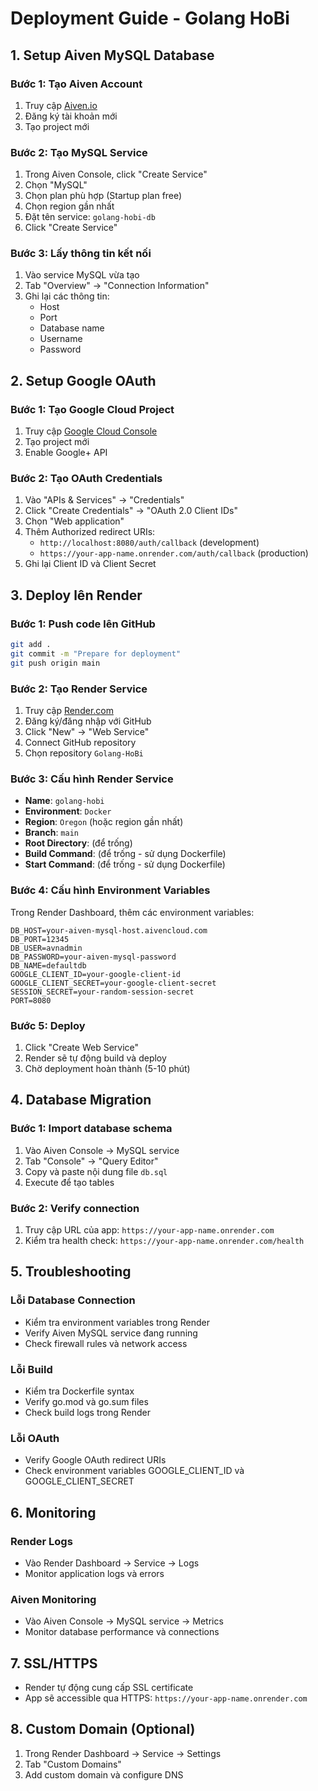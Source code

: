 # Deployment Guide - Golang HoBi

## 1. Setup Aiven MySQL Database

### Bước 1: Tạo Aiven Account

1. Truy cập [Aiven.io](https://aiven.io)
2. Đăng ký tài khoản mới
3. Tạo project mới

### Bước 2: Tạo MySQL Service

1. Trong Aiven Console, click "Create Service"
2. Chọn "MySQL"
3. Chọn plan phù hợp (Startup plan free)
4. Chọn region gần nhất
5. Đặt tên service: `golang-hobi-db`
6. Click "Create Service"

### Bước 3: Lấy thông tin kết nối

1. Vào service MySQL vừa tạo
2. Tab "Overview" → "Connection Information"
3. Ghi lại các thông tin:
   - Host
   - Port
   - Database name
   - Username
   - Password

## 2. Setup Google OAuth

### Bước 1: Tạo Google Cloud Project

1. Truy cập [Google Cloud Console](https://console.cloud.google.com)
2. Tạo project mới
3. Enable Google+ API

### Bước 2: Tạo OAuth Credentials

1. Vào "APIs & Services" → "Credentials"
2. Click "Create Credentials" → "OAuth 2.0 Client IDs"
3. Chọn "Web application"
4. Thêm Authorized redirect URIs:
   - `http://localhost:8080/auth/callback` (development)
   - `https://your-app-name.onrender.com/auth/callback` (production)
5. Ghi lại Client ID và Client Secret

## 3. Deploy lên Render

### Bước 1: Push code lên GitHub

```bash
git add .
git commit -m "Prepare for deployment"
git push origin main
```

### Bước 2: Tạo Render Service

1. Truy cập [Render.com](https://render.com)
2. Đăng ký/đăng nhập với GitHub
3. Click "New" → "Web Service"
4. Connect GitHub repository
5. Chọn repository `Golang-HoBi`

### Bước 3: Cấu hình Render Service

- **Name**: `golang-hobi`
- **Environment**: `Docker`
- **Region**: `Oregon` (hoặc region gần nhất)
- **Branch**: `main`
- **Root Directory**: (để trống)
- **Build Command**: (để trống - sử dụng Dockerfile)
- **Start Command**: (để trống - sử dụng Dockerfile)

### Bước 4: Cấu hình Environment Variables

Trong Render Dashboard, thêm các environment variables:

```
DB_HOST=your-aiven-mysql-host.aivencloud.com
DB_PORT=12345
DB_USER=avnadmin
DB_PASSWORD=your-aiven-mysql-password
DB_NAME=defaultdb
GOOGLE_CLIENT_ID=your-google-client-id
GOOGLE_CLIENT_SECRET=your-google-client-secret
SESSION_SECRET=your-random-session-secret
PORT=8080
```

### Bước 5: Deploy

1. Click "Create Web Service"
2. Render sẽ tự động build và deploy
3. Chờ deployment hoàn thành (5-10 phút)

## 4. Database Migration

### Bước 1: Import database schema

1. Vào Aiven Console → MySQL service
2. Tab "Console" → "Query Editor"
3. Copy và paste nội dung file `db.sql`
4. Execute để tạo tables

### Bước 2: Verify connection

1. Truy cập URL của app: `https://your-app-name.onrender.com`
2. Kiểm tra health check: `https://your-app-name.onrender.com/health`

## 5. Troubleshooting

### Lỗi Database Connection

- Kiểm tra environment variables trong Render
- Verify Aiven MySQL service đang running
- Check firewall rules và network access

### Lỗi Build

- Kiểm tra Dockerfile syntax
- Verify go.mod và go.sum files
- Check build logs trong Render

### Lỗi OAuth

- Verify Google OAuth redirect URIs
- Check environment variables GOOGLE_CLIENT_ID và GOOGLE_CLIENT_SECRET

## 6. Monitoring

### Render Logs

- Vào Render Dashboard → Service → Logs
- Monitor application logs và errors

### Aiven Monitoring

- Vào Aiven Console → MySQL service → Metrics
- Monitor database performance và connections

## 7. SSL/HTTPS

- Render tự động cung cấp SSL certificate
- App sẽ accessible qua HTTPS: `https://your-app-name.onrender.com`

## 8. Custom Domain (Optional)

1. Trong Render Dashboard → Service → Settings
2. Tab "Custom Domains"
3. Add custom domain và configure DNS
